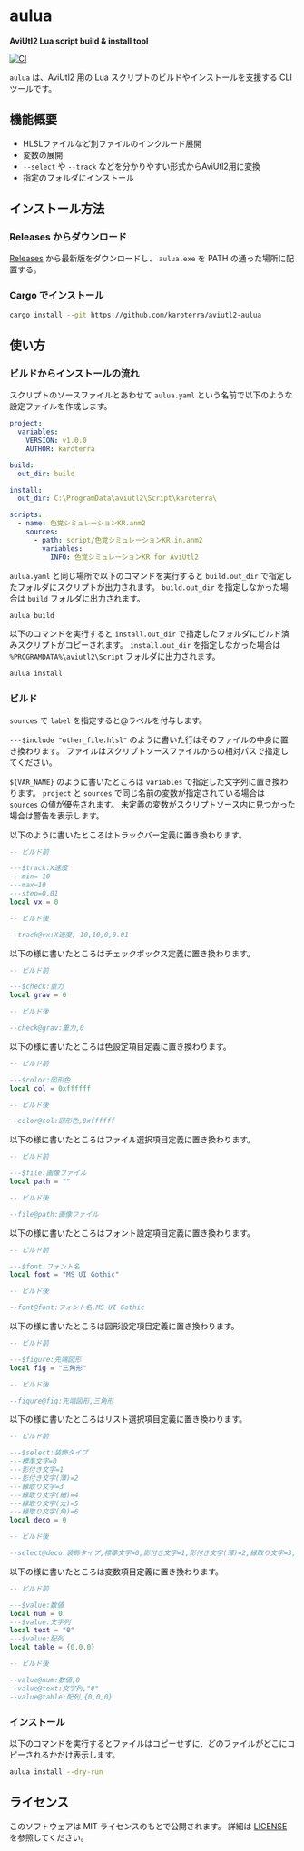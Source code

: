 # aulua

**AviUtl2 Lua script build & install tool**

[![CI](https://github.com/karoterra/aviutl2-aulua/actions/workflows/ci.yaml/badge.svg)](https://github.com/karoterra/aviutl2-aulua/actions/workflows/ci.yaml)

`aulua` は、AviUtl2 用の Lua スクリプトのビルドやインストールを支援する CLI ツールです。

## 機能概要

- HLSLファイルなど別ファイルのインクルード展開
- 変数の展開
- `--select` や `--track` などを分かりやすい形式からAviUtl2用に変換
- 指定のフォルダにインストール

## インストール方法

### Releases からダウンロード

[Releases](https://github.com/karoterra/aviutl2-aulua/releases/) から最新版をダウンロードし、 `aulua.exe` を PATH の通った場所に配置する。

### Cargo でインストール

```bash
cargo install --git https://github.com/karoterra/aviutl2-aulua
```

## 使い方

### ビルドからインストールの流れ

スクリプトのソースファイルとあわせて
`aulua.yaml` という名前で以下のような設定ファイルを作成します。

```yaml
project:
  variables:
    VERSION: v1.0.0
    AUTHOR: karoterra

build:
  out_dir: build

install:
  out_dir: C:\ProgramData\aviutl2\Script\karoterra\

scripts:
  - name: 色覚シミュレーションKR.anm2
    sources:
      - path: script/色覚シミュレーションKR.in.anm2
        variables:
          INFO: 色覚シミュレーションKR for AviUtl2
```

`aulua.yaml` と同じ場所で以下のコマンドを実行すると `build.out_dir` で指定したフォルダにスクリプトが出力されます。
`build.out_dir` を指定しなかった場合は `build` フォルダに出力されます。

```bash
aulua build
```

以下のコマンドを実行すると `install.out_dir` で指定したフォルダにビルド済みスクリプトがコピーされます。
`install.out_dir` を指定しなかった場合は `%PROGRAMDATA%\aviutl2\Script` フォルダに出力されます。

```bash
aulua install
```

### ビルド

`sources` で `label` を指定すると@ラベルを付与します。

`---$include "other_file.hlsl"` のように書いた行はそのファイルの中身に置き換わります。
ファイルはスクリプトソースファイルからの相対パスで指定してください。

`${VAR_NAME}` のように書いたところは `variables` で指定した文字列に置き換わります。
`project` と `sources` で同じ名前の変数が指定されている場合は `sources` の値が優先されます。
未定義の変数がスクリプトソース内に見つかった場合は警告を表示します。

以下のように書いたところはトラックバー定義に置き換わります。
```lua
-- ビルド前

---$track:X速度
---min=-10
---max=10
---step=0.01
local vx = 0

-- ビルド後

--track@vx:X速度,-10,10,0,0.01
```

以下の様に書いたところはチェックボックス定義に置き換わります。
```lua
-- ビルド前

---$check:重力
local grav = 0

-- ビルド後

--check@grav:重力,0
```

以下の様に書いたところは色設定項目定義に置き換わります。
```lua
-- ビルド前

---$color:図形色
local col = 0xffffff

-- ビルド後

--color@col:図形色,0xffffff
```

以下の様に書いたところはファイル選択項目定義に置き換わります。
```lua
-- ビルド前

---$file:画像ファイル
local path = ""

-- ビルド後

--file@path:画像ファイル
```

以下の様に書いたところはフォント設定項目定義に置き換わります。
```lua
-- ビルド前

---$font:フォント名
local font = "MS UI Gothic"

-- ビルド後

--font@font:フォント名,MS UI Gothic
```

以下の様に書いたところは図形設定項目定義に置き換わります。
```lua
-- ビルド前

---$figure:先端図形
local fig = "三角形"

-- ビルド後

--figure@fig:先端図形,三角形
```

以下の様に書いたところはリスト選択項目定義に置き換わります。
```lua
-- ビルド前

---$select:装飾タイプ
---標準文字=0
---影付き文字=1
---影付き文字(薄)=2
---縁取り文字=3
---縁取り文字(細)=4
---縁取り文字(太)=5
---縁取り文字(角)=6
local deco = 0

-- ビルド後

--select@deco:装飾タイプ,標準文字=0,影付き文字=1,影付き文字(薄)=2,縁取り文字=3,縁取り文字(細)=4,縁取り文字(太)=5,縁取り文字(角)=6
```

以下の様に書いたところは変数項目定義に置き換わります。
```lua
-- ビルド前

---$value:数値
local num = 0
---$value:文字列
local text = "0"
---$value:配列
local table = {0,0,0}

-- ビルド後

--value@num:数値,0
--value@text:文字列,"0"
--value@table:配列,{0,0,0}
```

### インストール

以下のコマンドを実行するとファイルはコピーせずに、どのファイルがどこにコピーされるかだけ表示します。

```bash
aulua install --dry-run
```

## ライセンス

このソフトウェアは MIT ライセンスのもとで公開されます。
詳細は [LICENSE](LICENSE) を参照してください。
